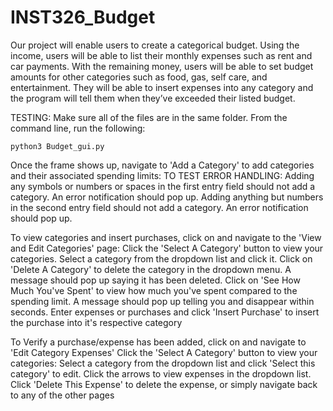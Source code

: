 # INST326_Budget

Our project will enable users to create a categorical budget. Using the income, users will be able to list their monthly expenses such as rent and car payments. With the remaining money, users will be able to set budget amounts for other categories such as food, gas, self care, and entertainment. They will be able to insert expenses into any category and the program will tell them when they’ve exceeded their listed budget. 

TESTING:
Make sure all of the files are in the same folder. From the command line, run the following:

    python3 Budget_gui.py

Once the frame shows up, navigate to 'Add a Category' to add categories and their associated spending limits:
    TO TEST ERROR HANDLING:
      Adding any symbols or numbers or spaces in the first entry field should not add a category. An error notification should pop up.
      Adding anything but numbers in the second entry field should not add a category. An error notification should pop up.
      
To view categories and insert purchases, click on and navigate to the 'View and Edit Categories' page:
    Click the 'Select A Category' button to view your categories. Select a category from the dropdown list and click it.
      Click on 'Delete A Category' to delete the category in the dropdown menu. A message should pop up saying it has been deleted.
      Click on 'See How Much You've Spent' to view how much you've spent compared to the spending limit. A message should pop up telling you and disappear within       seconds.
      Enter expenses or purchases and click 'Insert Purchase' to insert the purchase into it's respective category

To Verify a purchase/expense has been added, click on and navigate to 'Edit Category Expenses'
    Click the 'Select A Category' button to view your categories: 
      Select a category from the dropdown list and click 'Select this category' to edit.
      Click the arrows to view expenses in the dropdown list.
        Click 'Delete This Expense' to delete the expense, or simply navigate back to any of the other pages

